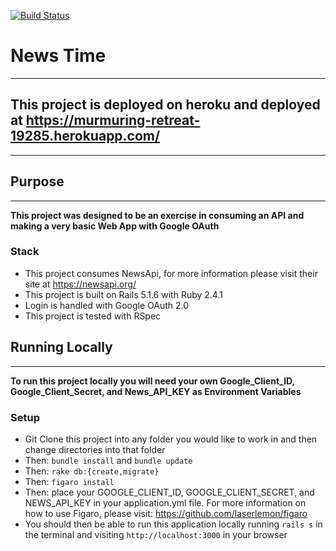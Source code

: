 [![Build Status](https://travis-ci.com/LucasAlderfer/news-time.svg?branch=master)](https://travis-ci.com/LucasAlderfer/news-time)
# News Time
---

## This project is deployed on heroku and deployed at https://murmuring-retreat-19285.herokuapp.com/
---



## Purpose
---
**This project was designed to be an exercise in consuming an API and making a very basic Web App with Google OAuth**
  ### Stack
  - This project consumes NewsApi, for more information please visit their site at https://newsapi.org/
  - This project is built on Rails 5.1.6 with Ruby 2.4.1
  - Login is handled with Google OAuth 2.0
  - This project is tested with RSpec

## Running Locally
---
**To run this project locally you will need your own Google_Client_ID, Google_Client_Secret, and News_API_KEY as Environment Variables**
  ### Setup
  - Git Clone this project into any folder you would like to work in and then change directories into that folder
  - Then: `bundle install` and `bundle update`
  - Then: `rake db:{create,migrate}`
  - Then: `figaro install`
  - Then: place your GOOGLE_CLIENT_ID, GOOGLE_CLIENT_SECRET, and NEWS_API_KEY in your application.yml file.  For more information on how to use Figaro, please visit: https://github.com/laserlemon/figaro
  - You should then be able to run this application locally running `rails s` in the terminal and visiting `http://localhost:3000` in your browser
  
